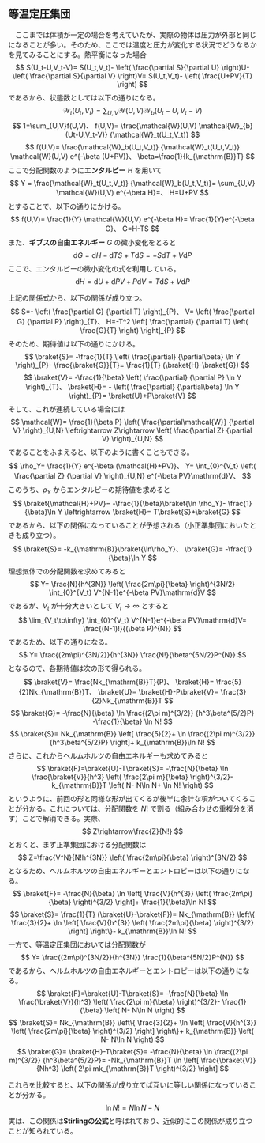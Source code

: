
## 等温定圧集団

　ここまでは体積が一定の場合を考えていたが、実際の物体は圧力が外部と同じになることが多い。そのため、ここでは温度と圧力が変化する状況でどうなるかを見てみることにする。熱平衡になった場合
$$
    S(U_t-U,V_t-V)=
    S(U_t,V_t)-
    \left(
        \frac{\partial S}{\partial U}
    \right)U-
    \left(
        \frac{\partial S}{\partial V}
    \right)V=
    S(U_t,V_t)-
    \left(
    \frac{U+PV}{T}
    \right)
$$
であるから、状態数としては以下の通りになる。
$$
    \mathcal{W}_t(U_t,V_t)=
    \sum_{U,V}
    \mathcal{W}(U,V)
    \mathcal{W}_{b}(U_t-U,V_t-V)
$$
$$
    1=\sum_{U,V}f(U,V)、
    f(U,V)=
    \frac{\mathcal{W}(U,V)
    \mathcal{W}_{b}(Ut-U,V_t-V)}
    {\mathcal{W}_t(U_t,V_t)}
$$
$$
    f(U,V)=
    \frac{\mathcal{W}_b(U_t,V_t)}
    {\mathcal{W}_t(U_t,V_t)}
    \mathcal{W}(U,V)
    e^{-\beta (U+PV)}、
    \beta=\frac{1}{k_{\mathrm{B}}T}
$$
ここで分配関数のように**エンタルピー** $H$ を用いて
$$
    Y =
    \frac{\mathcal{W}_t(U_t,V_t)}
    {\mathcal{W}_b(U_t,V_t)}=
    \sum_{U,V}
    \mathcal{W}(U,V)
    e^{-\beta H}=、
    H=U+PV
$$
とすることで、以下の通りにかける。
$$
    f(U,V)=
    \frac{1}{Y}
    \mathcal{W}(U,V)
    e^{-\beta H}=
    \frac{1}{Y}e^{-\beta G}、
    G=H-TS
$$
また、**ギブスの自由エネルギー** $G$ の微小変化をとると
$$
    \mathrm{d}G=
    \mathrm{d}H-
    \mathrm{d}TS+T\mathrm{d}S=
    -S\mathrm{d}T+V\mathrm{d}P
$$
ここで、エンタルピーの微小変化の式を利用している。
$$
    \mathrm{d}H=
    \mathrm{d}U+
    \mathrm{d}PV+P\mathrm{d}V=
    T\mathrm{d}S+V\mathrm{d}P
$$

上記の関係式から、以下の関係が成り立つ。
$$
    S=-
    \left(
        \frac{\partial G}
        {\partial T}
    \right)_{P}、
    V=
    \left(
        \frac{\partial G}
        {\partial P}
    \right)_{T}、
    H=-T^2
    \left[
        \frac{\partial}
        {\partial T}
        \left(
            \frac{G}{T}
        \right)
    \right]_{P}
$$
そのため、期待値は以下の通りにかける。
$$
    \braket{S}=
    -\frac{1}{T}
    \left(
        \frac{\partial}
        {\partial\beta}
        \ln Y
    \right)_{P}-
    \frac{\braket{G}}{T}=
    \frac{1}{T}
    (\braket{H}-\braket{G})
$$
$$
    \braket{V}=
    -\frac{1}{\beta}
    \left(
        \frac{\partial}
        {\partial P}
        \ln Y
    \right)_{T}、
    \braket{H}=
    -
    \left(
        \frac{\partial}
        {\partial\beta}
        \ln Y
    \right)_{P}=
    \braket{U}+P\braket{V}
$$
そして、これが連続している場合には
$$
    \mathcal{W}=
    \frac{1}{\beta P}
    \left(
        \frac{\partial\mathcal{W}}
        {\partial V}
    \right)_{U,N}
    \leftrightarrow
    Z\rightarrow 
    \left(
        \frac{\partial Z}
        {\partial V}
    \right)_{U,N}
$$
であることをふまえると、以下のように書くこともできる。
$$
    \rho_Y=
    \frac{1}{Y}
    e^{-\beta (\mathcal{H}+PV)}、
    Y=
    \int_{0}^{V_t}
    \left(
        \frac{\partial Z}
        {\partial V}
    \right)_{U,N}
    e^{-\beta PV}\mathrm{d}V、
$$
このうち、$\rho_Y$ からエンタルピーの期待値を求めると
$$
    \braket{\mathcal{H}+PV}=
    -\frac{1}{\beta}\braket{\ln \rho_Y}-
    \frac{1}{\beta}\ln Y
    \leftrightarrow
    \braket{H}=
    T\braket{S}+\braket{G}
$$
であるから、以下の関係になっていることが予想される（小正準集団においたときも成り立つ）。
$$
    \braket{S}=
    -k_{\mathrm{B}}\braket{\ln\rho_Y}、
    \braket{G}=
    -\frac{1}{\beta}\ln Y
$$
理想気体での分配関数を求めてみると
$$
    Y=
    \frac{N}{h^{3N}}
    \left(
        \frac{2m\pi}{\beta}
    \right)^{3N/2}
    \int_{0}^{V_t}
    V^{N-1}e^{-\beta PV}\mathrm{d}V
$$
であるが、$V_t$ が十分大きいとして $V_t\to\infty$ とすると
$$
    \lim_{V_t\to\infty}
    \int_{0}^{V_t}
    V^{N-1}e^{-\beta PV}\mathrm{d}V=
    \frac{(N-1)!}{(\beta P)^{N}}
$$
であるため、以下の通りになる。
$$
    Y=
    \frac{(2m\pi)^{3N/2}}{h^{3N}}
    \frac{N!}{\beta^{5N/2}P^{N}}
$$
となるので、各期待値は次の形で得られる。
$$
    \braket{V}=
    \frac{Nk_{\mathrm{B}}T}{P}、
    \braket{H}=
    \frac{5}{2}Nk_{\mathrm{B}}T、
    \braket{U}=
    \braket{H}-P\braket{V}=
    \frac{3}{2}Nk_{\mathrm{B}}T
$$
$$
    \braket{G}=
    -\frac{N}{\beta}
    \ln
    \frac{(2\pi m)^{3/2}}
    {h^3\beta^{5/2}P}
    -\frac{1}{\beta}
    \ln N!
$$
$$
    \braket{S}=
    Nk_{\mathrm{B}}
    \left[
        \frac{5}{2}+
        \ln
        \frac{(2\pi m)^{3/2}}
        {h^3\beta^{5/2}P}
    \right]+
    k_{\mathrm{B}}\ln N!
$$
さらに、これからヘルムホルツの自由エネルギーも求めてみると
$$
    \braket{F}=\braket{U}-T\braket{S}=
    -\frac{N}{\beta}
    \ln
    \frac{\braket{V}}{h^3}
    \left(
            \frac{2\pi m}{\beta}
    \right)^{3/2}-
    k_{\mathrm{B}}T
    \left(
        N-
        N\ln N+
        \ln N!
    \right)
$$
というように、前回の形と同様な形が出てくるが後半に余計な項がついてくることが分かる。これについては、分配関数を $N!$ で割る（組み合わせの重複分を消す）ことで解消できる。実際、
$$
    Z\rightarrow\frac{Z}{N!}
$$ 
とおくと、まず正準集団における分配関数は
$$
    Z=\frac{V^N}{N!h^{3N}}
    \left(
        \frac{2m\pi}{\beta}
    \right)^{3N/2}
$$
となるため、ヘルムホルツの自由エネルギーとエントロピーは以下の通りになる。
$$
    \braket{F}=
    -\frac{N}{\beta}
    \ln
    \left[
        \frac{V}{h^{3}}
        \left(
           \frac{2m\pi}{\beta}
        \right)^{3/2}
    \right]+
    \frac{1}{\beta}\ln N!
$$
$$
    \braket{S}=
    \frac{1}{T}
    (\braket{U}-\braket{F})=
    Nk_{\mathrm{B}}
    \left\{
        \frac{3}{2}+
        \ln
        \left[
            \frac{V}{h^{3}}
            \left(
            \frac{2m\pi}{\beta}
            \right)^{3/2}
        \right]
    \right\}-
    k_{\mathrm{B}}\ln N!
$$
一方で、等温定圧集団においては分配関数が
$$
    Y=
    \frac{(2m\pi)^{3N/2}}{h^{3N}}
    \frac{1}{\beta^{5N/2}P^{N}}
$$
であるから、ヘルムホルツの自由エネルギーとエントロピーは以下の通りになる。
$$
    \braket{F}=\braket{U}-T\braket{S}=
    -\frac{N}{\beta}
    \ln
    \frac{\braket{V}}{h^3}
    \left(
            \frac{2\pi m}{\beta}
    \right)^{3/2}-
    \frac{1}{\beta}
    \left(
        N-
        N\ln N
    \right)
$$
$$
    \braket{S}=
    Nk_{\mathrm{B}}
    \left\{
        \frac{3}{2}+
        \ln
        \left[
            \frac{V}{h^{3}}
            \left(
            \frac{2m\pi}{\beta}
            \right)^{3/2}
        \right]
    \right\}+
    k_{\mathrm{B}}
    \left(
        N-
        N\ln N
    \right)
$$
$$
    \braket{G}=
    \braket{H}-T\braket{S}=
    -\frac{N}{\beta}
    \ln
    \frac{(2\pi m)^{3/2}}
    {h^3\beta^{5/2}P}=
    -Nk_{\mathrm{B}}T
    \ln
    \left[
    \frac{\braket{V}}{Nh^3}
    \left(
        2\pi mk_{\mathrm{B}}T
    \right)^{3/2}
    \right]
$$

これらを比較すると、以下の関係が成り立てば互いに等しい関係になっていることが分かる。
$$
    \ln N!=N\ln N-N
$$
実は、この関係は**Stirlingの公式**と呼ばれており、近似的にこの関係が成り立つことが知られている。